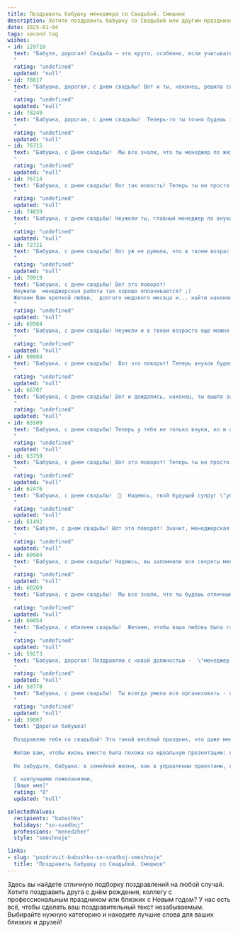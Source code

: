 ```yaml
---
title: Поздравить бабушку менеджера со Свадьбой. Смешное
description: Хотите поздравить бабушку со Свадьбой или другим праздником? Наш ИИ создаст незабываемое поздравление, а вы обязательно выделитесь среди других.  
date: 2025-01-04
tags: second tag
wishes:
- id: 129719
  text: "Бабуля, дорогая! Свадьба – это круто, особенно, если учитывать, что ты, будучи менеджером по жизни, сумела так ловко организовать это торжество!  Поздравляю с этим важным и, надеюсь, весёлым событием!  Пусть ваша совместная жизнь будет такой же удачной, как и твой самый сложный проект, только без дедлайнов и внезапных аудитов!  Горько! (Но не очень, давление!)
  "
  rating: "undefined"
  updated: "null"
- id: 78817
  text: "Бабушка, дорогая, с днем свадьбы! Вот и ты, наконец, решила связать себя узами брака, пусть и с менеджером!😄  Желаем вам море любви, океан терпения и мешок денег (чтоб хватило на все капризы молодого менеджера😜).  Живите долго и счастливо,  а мы, внучата, всегда будем рады вас навещать, особенно, если вы нас угощаете! 🎉
  "
  rating: "undefined"
  updated: "null"
- id: 78249
  text: "Бабушка, дорогая, с днем свадьбы!  Теперь-то ты точно будешь знать, что значит «управлять» мужчиной, ведь опыт работы менеджером тебе пригодится! Желаем, чтобы этот брак был таким же удачным, как твои самые выгодные сделки! 🥂
  "
  rating: "undefined"
  updated: "null"
- id: 76715
  text: "Бабушка, с Днем свадьбы!  Мы все знали, что ты менеджер по жизни, но чтобы так ловко заключить контракт с дедушкой?!  Браво!  Желаем вам сладкой жизни, без дефицита любви и бесконечного роста в семейном бизнесе!
  "
  rating: "undefined"
  updated: "null"
- id: 76714
  text: "Бабушка, с днем свадьбы! Вот так новость! Теперь ты не просто менеджер по хозяйству, а менеджер по семейному бюджету! Желаем вам с дедушкой, чтобы ваша жизнь была полна любви, смеха и, конечно, выгодных сделок! 😉
  "
  rating: "undefined"
  updated: "null"
- id: 74039
  text: "Бабушка, с днем свадьбы! Неужели ты, главный менеджер по внукам, решила наконец-то вступить в должность \"замужней\"? 😂  Желаем тебе и новому \"боссу\" семейного счастья, горы любви и чтобы твоя \"карьера\" продолжала стремительно развиваться! 🥂
  "
  rating: "undefined"
  updated: "null"
- id: 72721
  text: "Бабушка, с днем свадьбы! Вот уж не думала, что в твоем возрасте еще будут женихи!  😉 Надеюсь, твой новый муж не слишком строгий менеджер, и ты сможешь спокойно руководить его карьерой! 😉 Желаю вам медового месяца без кредитов и скидок, но с любовью и счастьем! ❤️
  "
  rating: "undefined"
  updated: "null"
- id: 70919
  text: "Бабушка, с днем свадьбы! Вот это поворот!
  Неужели  менеджерская работа так хорошо оплачивается? ;)
  Желаем Вам крепкой любви,  долгого медового месяца и... найти наконец-то время на внуков! 😜
  "
  rating: "undefined"
  updated: "null"
- id: 68984
  text: "Бабушка, с днем свадьбы! Неужели и в твоем возрасте еще можно найти любовь?  Шучу, конечно!  Главное, чтобы эта свадьба не стала финальной сценой в твоей карьере менеджера по семейным делам. 😉
  "
  rating: "undefined"
  updated: "null"
- id: 68084
  text: "Бабушка, с днем свадьбы!  Вот это поворот! Теперь внуков будешь не только нянчить, но и помогать с организацией корпоративов! 😄  Желаем тебе море позитива,  чтобы твой менеджерский талант проявился во всей красе и ты легко управляла не только бизнесом, но и новоиспеченной семьей! 🍾🥂
  "
  rating: "undefined"
  updated: "null"
- id: 66707
  text: "Бабушка, с днем свадьбы! Вот и дождались, наконец, ты вышла замуж за свой любимый менеджерский стул! Теперь у вас будет миллион дел, но, главное, чтобы у вас всегда была куча скидок и бонусов! 😜
  "
  rating: "undefined"
  updated: "null"
- id: 65509
  text: "Бабушка, с днем свадьбы! Теперь у тебя не только внуки, но и официальный супруг!  Надеюсь, менеджерские навыки помогут тебе  организовать  свою семейную жизнь  так же успешно, как  рабочее место! ;)
  "
  rating: "undefined"
  updated: "null"
- id: 63759
  text: "Бабушка, с днем свадьбы! Вот это поворот! Теперь ты не просто менеджер, а менеджер семейного бюджета. Пусть твой бизнес-план на счастливую семейную жизнь будет успешным, а прибыль от любви — бесконечной! 😉🎉
  "
  rating: "undefined"
  updated: "null"
- id: 62476
  text: "Бабушка, с днем свадьбы!  🥂  Надеюсь, твой будущий супруг \"управляет\" твоей жизнью так же профессионально, как ты менеджерила всех этих внуков! 😂
  "
  rating: "undefined"
  updated: "null"
- id: 61492
  text: "Бабуля, с днем свадьбы! Вот это поворот! Значит, менеджерская работа наконец-то дала плоды? ;) Желаем, чтобы ваш новый союз был таким же продуктивным, как ваша карьера!
  "
  rating: "undefined"
  updated: "null"
- id: 60984
  text: "Бабушка, с днем свадьбы! Надеюсь, вы запомнили все секреты менеджмента, чтобы управлять семейным бюджетом и не путать зарплату с пенсией! 😄🎉
  "
  rating: "undefined"
  updated: "null"
- id: 60269
  text: "Бабушка, с днем свадьбы!  Мы все знали, что ты будешь отличным менеджером по браку, но не ожидали, что ты так быстро найдешь себе клиента! 😉
  "
  rating: "undefined"
  updated: "null"
- id: 60054
  text: "Бабушка, с юбилеем свадьбы!  Желаем, чтобы ваша любовь была такой же крепкой, как ваша пенсия, и такой же яркой, как ваши любимые сериалы! 🎉🥂
  "
  rating: "undefined"
  updated: "null"
- id: 59273
  text: "Бабушка, дорогая! Поздравляю с новой должностью -  \"менеджер по семейным отношениям\"!  Надеюсь, у тебя уже есть план, как управлять этой сложной командой, состоящей из внуков и прочих родственников.  😂 Желаю успехов в этом нелёгком, но очень важном деле!
  "
  rating: "undefined"
  updated: "null"
- id: 58778
  text: "Бабушка, с днем свадьбы!  Ты всегда умела все организовать - от семейных ужинов до жизни внуков, теперь вот  и свой праздник  -  как в  конце концов,  выстроить  и  управлять  семьей  -  это  же  по сути  менеджерская  работа!  🎉🍾🥂
  "
  rating: "undefined"
  updated: "null"
- id: 39007
  text: "Дорогая бабушка!
  
  Поздравляю тебя со свадьбой! Это такой весёлый праздник, что даже менеджеры – настоящие мастера планирования – не смогли бы придумать более удачный проект! Пусть ваш союз будет как хорошо спланированное событие: без накладок и с хорошим отбором гостей (а мы сами знаем, что это особенно важно!).
  
  Желаю вам, чтобы жизнь вместе была похожа на идеальную презентацию: яркая, запоминающаяся и с гармоничным завершением. И пусть ваши радости всегда превышают расходы,а счастье будет в избытке!
  
  Не забудьте, бабушка: в семейной жизни, как в управлении проектами, главное – это взаимопонимание и хороший запас терпения. С любовью и смехом!
  
  С наилучшими пожеланиями,
  [Ваше имя]"
  rating: "0"
  updated: "null"

selectedValues:
  recipients: "babushku"
  holidays: "so-svadboj"
  professions: "menedzher"
  style: "smeshnoje"

links:
- slug: "pozdravit-babushku-so-svadboj-smeshnoje"
  title: "Поздравить бабушку со Свадьбой. Смешное"
---
```


Здесь вы найдете отличную подборку поздравлений на любой случай. 
Хотите поздравить друга с днём рождения, коллегу с профессиональным праздником или близких с Новым годом? У нас есть всё, чтобы сделать ваш поздравительный текст незабываемым. Выбирайте нужную категорию и находите лучшие слова для ваших близких и друзей!
